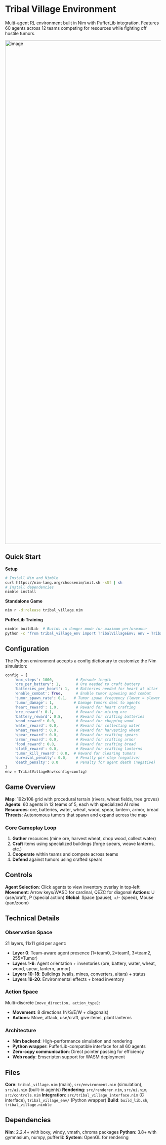 # Tribal Village Environment

Multi-agent RL environment built in Nim with PufferLib integration. Features 60 agents across 12 teams competing for resources while fighting off hostile tumors.

<img width="2742" height="1628" alt="image" src="https://github.com/user-attachments/assets/a5992e9d-abdd-4d8b-ab83-efabd90e2bd5" />

## Quick Start

**Setup**
```bash
# Install Nim and Nimble
curl https://nim-lang.org/choosenim/init.sh -sSf | sh
# Install dependencies
nimble install
```

**Standalone Game**
```bash
nim r -d:release tribal_village.nim
```

**PufferLib Training**
```bash
nimble buildLib  # Builds in danger mode for maximum performance
python -c "from tribal_village_env import TribalVillageEnv; env = TribalVillageEnv()"
```

## Configuration

The Python environment accepts a config dictionary to customize the Nim simulation:

```python
config = {
    'max_steps': 1000,          # Episode length
    'ore_per_battery': 1,       # Ore needed to craft battery
    'batteries_per_heart': 1,   # Batteries needed for heart at altar
    'enable_combat': True,      # Enable tumor spawning and combat
    'tumor_spawn_rate': 0.1,   # Tumor spawn frequency (lower = slower spawns)
    'tumor_damage': 1,         # Damage tumors deal to agents
    'heart_reward': 1.0,        # Reward for heart crafting
    'ore_reward': 0.1,          # Reward for mining ore
    'battery_reward': 0.8,      # Reward for crafting batteries
    'wood_reward': 0.0,         # Reward for chopping wood
    'water_reward': 0.0,        # Reward for collecting water
    'wheat_reward': 0.0,        # Reward for harvesting wheat
    'spear_reward': 0.0,        # Reward for crafting spears
    'armor_reward': 0.0,        # Reward for crafting armor
    'food_reward': 0.0,         # Reward for crafting bread
    'cloth_reward': 0.0,        # Reward for crafting lanterns
    'tumor_kill_reward': 0.0,  # Reward for clearing tumors
    'survival_penalty': 0.0,    # Penalty per step (negative)
    'death_penalty': 0.0        # Penalty for agent death (negative)
}
env = TribalVillageEnv(config=config)
```

## Game Overview

**Map**: 192x108 grid with procedural terrain (rivers, wheat fields, tree groves)
**Agents**: 60 agents in 12 teams of 5, each with specialized AI roles
**Resources**: ore, batteries, water, wheat, wood, spear, lantern, armor, bread
**Threats**: Autonomous tumors that spawn and expand across the map

### Core Gameplay Loop
1. **Gather** resources (mine ore, harvest wheat, chop wood, collect water)
2. **Craft** items using specialized buildings (forge spears, weave lanterns, etc.)
3. **Cooperate** within teams and compete across teams
4. **Defend** against tumors using crafted spears

## Controls

**Agent Selection**: Click agents to view inventory overlay in top-left
**Movement**: Arrow keys/WASD for cardinal, QEZC for diagonal
**Actions**: U (use/craft), P (special action)
**Global**: Space (pause), +/- (speed), Mouse (pan/zoom)

## Technical Details

### Observation Space
21 layers, 11x11 grid per agent:
- **Layer 0**: Team-aware agent presence (1=team0, 2=team1, 3=team2, 255=Tumor)
- **Layers 1-9**: Agent orientation + inventories (ore, battery, water, wheat, wood, spear, lantern, armor)
- **Layers 10-18**: Buildings (walls, mines, converters, altars) + status
- **Layers 19-20**: Environmental effects + bread inventory

### Action Space
Multi-discrete `[move_direction, action_type]`:
- **Movement**: 8 directions (N/S/E/W + diagonals)
- **Actions**: Move, attack, use/craft, give items, plant lanterns

### Architecture
- **Nim backend**: High-performance simulation and rendering
- **Python wrapper**: PufferLib-compatible interface for all 60 agents
- **Zero-copy communication**: Direct pointer passing for efficiency
- **Web ready**: Emscripten support for WASM deployment

## Files

**Core**: `tribal_village.nim` (main), `src/environment.nim` (simulation), `src/ai.nim` (built-in agents)
**Rendering**: `src/renderer.nim`, `src/ui.nim`, `src/controls.nim`
**Integration**: `src/tribal_village_interface.nim` (C interface), `tribal_village_env/` (Python wrapper)
**Build**: `build_lib.sh`, `tribal_village.nimble`

## Dependencies

**Nim**: 2.2.4+ with boxy, windy, vmath, chroma packages
**Python**: 3.8+ with gymnasium, numpy, pufferlib
**System**: OpenGL for rendering

